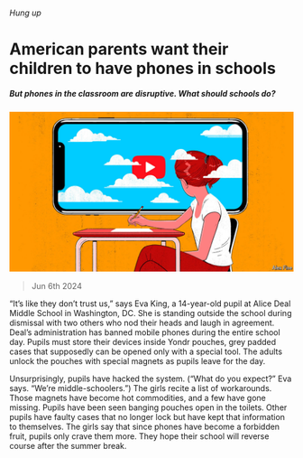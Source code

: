 ###### Hung up

# American parents want their children to have phones in schools 

##### But phones in the classroom are disruptive. What should schools do? 

![image](images/20240608_USD001.jpg) 

> Jun 6th 2024 

“It’s like they don’t trust us,” says Eva King, a 14-year-old pupil at Alice Deal Middle School in Washington, DC. She is standing outside the school during dismissal with two others who nod their heads and laugh in agreement. Deal’s administration has banned mobile phones during the entire school day. Pupils must store their devices inside Yondr pouches, grey padded cases that supposedly can be opened only with a special tool. The adults unlock the pouches with special magnets as pupils leave for the day.

Unsurprisingly, pupils have hacked the system. (“What do you expect?” Eva says. “We’re middle-schoolers.”) The girls recite a list of workarounds. Those magnets have become hot commodities, and a few have gone missing. Pupils have been seen banging pouches open in the toilets. Other pupils have faulty cases that no longer lock but have kept that information to themselves. The girls say that since phones have become a forbidden fruit, pupils only crave them more. They hope their school will reverse course after the summer break.

